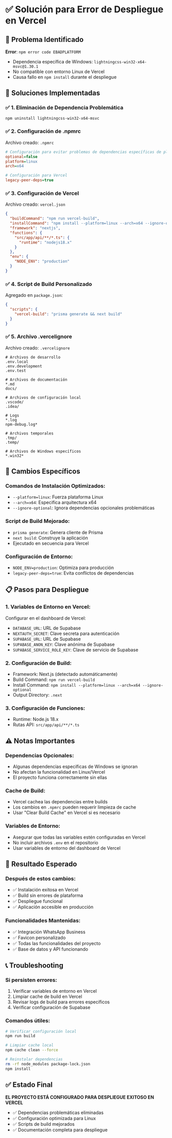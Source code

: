 # ✅ Solución para Error de Despliegue en Vercel

## 🚨 Problema Identificado

**Error**: `npm error code EBADPLATFORM`
- Dependencia específica de Windows: `lightningcss-win32-x64-msvc@1.30.1`
- No compatible con entorno Linux de Vercel
- Causa fallo en `npm install` durante el despliegue

## 🔧 Soluciones Implementadas

### ✅ **1. Eliminación de Dependencia Problemática**
```bash
npm uninstall lightningcss-win32-x64-msvc
```

### ✅ **2. Configuración de .npmrc**
Archivo creado: `.npmrc`
```ini
# Configuración para evitar problemas de dependencias específicas de plataforma
optional=false
platform=linux
arch=x64

# Configuración para Vercel
legacy-peer-deps=true
```

### ✅ **3. Configuración de Vercel**
Archivo creado: `vercel.json`
```json
{
  "buildCommand": "npm run vercel-build",
  "installCommand": "npm install --platform=linux --arch=x64 --ignore-optional",
  "framework": "nextjs",
  "functions": {
    "src/app/api/**/*.ts": {
      "runtime": "nodejs18.x"
    }
  },
  "env": {
    "NODE_ENV": "production"
  }
}
```

### ✅ **4. Script de Build Personalizado**
Agregado en `package.json`:
```json
{
  "scripts": {
    "vercel-build": "prisma generate && next build"
  }
}
```

### ✅ **5. Archivo .vercelignore**
Archivo creado: `.vercelignore`
```
# Archivos de desarrollo
.env.local
.env.development
.env.test

# Archivos de documentación
*.md
docs/

# Archivos de configuración local
.vscode/
.idea/

# Logs
*.log
npm-debug.log*

# Archivos temporales
.tmp/
.temp/

# Archivos de Windows específicos
*.win32*
```

## 🎯 Cambios Específicos

### **Comandos de Instalación Optimizados:**
- `--platform=linux`: Fuerza plataforma Linux
- `--arch=x64`: Especifica arquitectura x64
- `--ignore-optional`: Ignora dependencias opcionales problemáticas

### **Script de Build Mejorado:**
- `prisma generate`: Genera cliente de Prisma
- `next build`: Construye la aplicación
- Ejecutado en secuencia para Vercel

### **Configuración de Entorno:**
- `NODE_ENV=production`: Optimiza para producción
- `legacy-peer-deps=true`: Evita conflictos de dependencias

## 📋 Pasos para Despliegue

### **1. Variables de Entorno en Vercel:**
Configurar en el dashboard de Vercel:
- `DATABASE_URL`: URL de Supabase
- `NEXTAUTH_SECRET`: Clave secreta para autenticación
- `SUPABASE_URL`: URL de Supabase
- `SUPABASE_ANON_KEY`: Clave anónima de Supabase
- `SUPABASE_SERVICE_ROLE_KEY`: Clave de servicio de Supabase

### **2. Configuración de Build:**
- Framework: Next.js (detectado automáticamente)
- Build Command: `npm run vercel-build`
- Install Command: `npm install --platform=linux --arch=x64 --ignore-optional`
- Output Directory: `.next`

### **3. Configuración de Funciones:**
- Runtime: Node.js 18.x
- Rutas API: `src/app/api/**/*.ts`

## ⚠️ Notas Importantes

### **Dependencias Opcionales:**
- Algunas dependencias específicas de Windows se ignoran
- No afectan la funcionalidad en Linux/Vercel
- El proyecto funciona correctamente sin ellas

### **Cache de Build:**
- Vercel cachea las dependencias entre builds
- Los cambios en `.npmrc` pueden requerir limpieza de cache
- Usar "Clear Build Cache" en Vercel si es necesario

### **Variables de Entorno:**
- Asegurar que todas las variables estén configuradas en Vercel
- No incluir archivos `.env` en el repositorio
- Usar variables de entorno del dashboard de Vercel

## 🚀 Resultado Esperado

### **Después de estos cambios:**
- ✅ Instalación exitosa en Vercel
- ✅ Build sin errores de plataforma
- ✅ Despliegue funcional
- ✅ Aplicación accesible en producción

### **Funcionalidades Mantenidas:**
- ✅ Integración WhatsApp Business
- ✅ Favicon personalizado
- ✅ Todas las funcionalidades del proyecto
- ✅ Base de datos y API funcionando

## 📞 Troubleshooting

### **Si persisten errores:**
1. Verificar variables de entorno en Vercel
2. Limpiar cache de build en Vercel
3. Revisar logs de build para errores específicos
4. Verificar configuración de Supabase

### **Comandos útiles:**
```bash
# Verificar configuración local
npm run build

# Limpiar cache local
npm cache clean --force

# Reinstalar dependencias
rm -rf node_modules package-lock.json
npm install
```

## ✅ Estado Final

**EL PROYECTO ESTÁ CONFIGURADO PARA DESPLIEGUE EXITOSO EN VERCEL**

- ✅ Dependencias problemáticas eliminadas
- ✅ Configuración optimizada para Linux
- ✅ Scripts de build mejorados
- ✅ Documentación completa para despliegue 